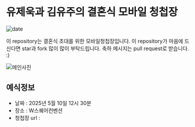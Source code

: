 # 유제욱과 김유주의 결혼식 모바일 청첩장
![date]()

이 repository는 결혼식 초대를 위한 모바일청첩장입니다. 이 repository가 마음에 드신다면 star과 fork 많이 많이 부탁드립니다. 축하 메시지는 pull request로 받습니다. :)


![메인사진]()

## 예식정보

* 날짜 : 2025년 5월 10일 12시 30분
* 장소 : W스퀘어컨벤션
* 청첩장 url : 
